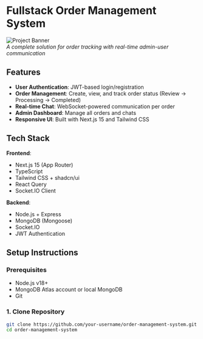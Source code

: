 # Fullstack Order Management System

![Project Banner]([![order-management.png](https://i.postimg.cc/qRkRZ06d/order-management.png)](https://postimg.cc/4KSsmD18))  
*A complete solution for order tracking with real-time admin-user communication*

## Features
- **User Authentication**: JWT-based login/registration
- **Order Management**: Create, view, and track order status (Review → Processing → Completed)
- **Real-time Chat**: WebSocket-powered communication per order
- **Admin Dashboard**: Manage all orders and chats
- **Responsive UI**: Built with Next.js 15 and Tailwind CSS

## Tech Stack
**Frontend**:
- Next.js 15 (App Router)
- TypeScript
- Tailwind CSS + shadcn/ui
- React Query
- Socket.IO Client

**Backend**:
- Node.js + Express
- MongoDB (Mongoose)
- Socket.IO
- JWT Authentication

## Setup Instructions

### Prerequisites
- Node.js v18+
- MongoDB Atlas account or local MongoDB
- Git

### 1. Clone Repository
```bash
git clone https://github.com/your-username/order-management-system.git
cd order-management-system

